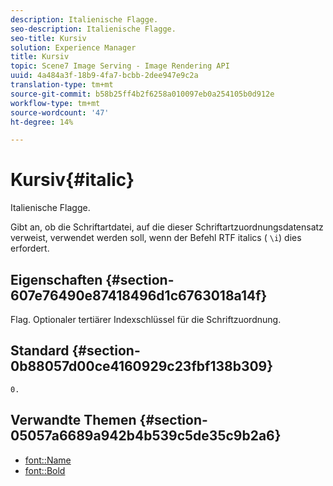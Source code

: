 ```yaml
---
description: Italienische Flagge.
seo-description: Italienische Flagge.
seo-title: Kursiv
solution: Experience Manager
title: Kursiv
topic: Scene7 Image Serving - Image Rendering API
uuid: 4a484a3f-18b9-4fa7-bcbb-2dee947e9c2a
translation-type: tm+mt
source-git-commit: b58b25ff4b2f6258a010097eb0a254105b0d912e
workflow-type: tm+mt
source-wordcount: '47'
ht-degree: 14%

---
```



# Kursiv{#italic}

Italienische Flagge.

Gibt an, ob die Schriftartdatei, auf die dieser Schriftartzuordnungsdatensatz verweist, verwendet werden soll, wenn der Befehl RTF italics ( `\i`) dies erfordert.

## Eigenschaften {#section-607e76490e87418496d1c6763018a14f}

Flag. Optionaler tertiärer Indexschlüssel für die Schriftzuordnung.

## Standard {#section-0b88057d00ce4160929c23fbf138b309}

`0.`

## Verwandte Themen {#section-05057a6689a942b4b539c5de35c9b2a6}

* [font::Name](r-name-font.md#reference_C55889877DC54AABB60734DCDE86EE76)
* [font::Bold](../../../../../is-api/image-catalog/image-serving-api-ref/c-image-catalog-reference/c-font-map-reference/r-bold-font.md#reference-f7b017ef67574a29abfc3954ab64159c)
